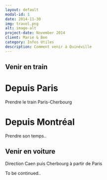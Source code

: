 ```yaml
---
layout: default
modal-id: 1
date: 2014-11-30
img: travel.png
alt: image-alt
project-date: November 2014
client: Marie & Ben
category: Infos Utiles
description: Comment venir à Quinéville
---
```


Venir en train
--------------

Depuis Paris
==============
Prendre le train Paris-Cherbourg

Depuis Montréal
==============
Prendre son temps..


Venir en voiture
-----------------
Direction Caen puis Cherbourg à partir de Paris

To be continued..

